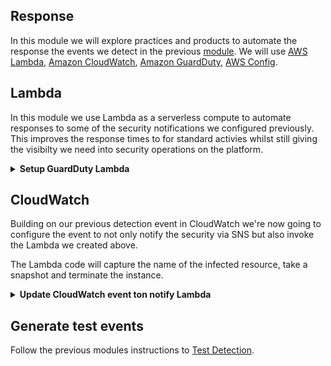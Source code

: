 ## Response

In this module we will explore practices and products to automate the response the events we detect in the previous [module](../detection). We will use [AWS Lambda](https://aws.amazon.com/lambda/), [Amazon CloudWatch](https://aws.amazon.com/cloudwatch/), [Amazon GuardDuty](https://aws.amazon.com/guardduty/), [AWS Config](https://aws.amazon.com/config/).

## Lambda

In this module we use Lambda as a serverless compute to automate responses to some of the security notifications we configured previously. This improves the response times to for standard activies whilst still giving the visibilty we need into security operations on the platform.

<details>
<summary><strong>Setup GuardDuty Lambda</strong></summary><p>

1. From the AWS Console open the Lambda dashboard.

1. Click **Create a function**
    ![sg change](https://github.com/charliejllewellyn/aws-security-workshop/blob/master/images/response/Lambda.png)

1. Update the **Name** with **securityWorkshopGuardDutyLambda**

1. Select **Python 3.6** as the **runtime**

1. Under **Role** select **Create custom role**

1. On the IAM page that opens select **View Policy Document** and click **edit**, click **OK** to acknoweldge reading the documentation

1. Enter the following policy:

```
{
  "Version": "2012-10-17",
  "Statement": [
    {
      "Effect": "Allow",
      "Action": [
        "logs:CreateLogGroup",
        "logs:CreateLogStream",
        "logs:PutLogEvents"
      ],
      "Resource": "arn:aws:logs:*:*:*"
    },
    {
      "Action": "ec2:*",
      "Effect": "Allow",
      "Resource": "*"
    }
  ]
}
```

1. Click **Allow**

1. When you are returned to the Lambda console click **Create Function**
    ![sg change](https://github.com/charliejllewellyn/aws-security-workshop/blob/master/images/response/Lambda_setup.png)

1. Scroll down to the **Function Code** and replace the **lambda_function** code with the code in response/lambda/GuardDuty/lambda_function.py
    ![sg change](https://github.com/charliejllewellyn/aws-security-workshop/blob/master/images/response/Lambda_function.png)

1. Under **Basic Settings** change the **Timeout** to **5 minutes**

1. Click **Save**

</details>

## CloudWatch

Building on our previous detection event in CloudWatch we're now going to configure the event to not only notify the security via SNS but also invoke the Lambda we created above. 

The Lambda code will capture the name of the infected resource, take a snapshot and terminate the instance.

<details>
<summary><strong>Update CloudWatch event ton notify Lambda</strong></summary><p>

1. From the AWS Console open the CloudWatch dashboard.

1. Select **Events** from the left hand menu. Select the **SecurityWorkshopEventRule** event rule we created earlier and in the top right corner select **Actions** then **Edit**.

1. Click **Add Target** choose **Lambda Function** and select the Lambda function we just created **securityWorkshopGuardDutyLambda**
    ![sg change](https://github.com/charliejllewellyn/aws-security-workshop/blob/master/images/response/CloudWatch_trigger.png)

1. Click **Configure Details** and then **Update Rule**

</details>

## Generate test events

Follow the previous modules instructions to [Test Detection](https://github.com/charliejllewellyn/aws-security-workshop/tree/master/detection#test-detection).
